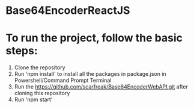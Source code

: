 # Base64EncoderReactJS
# To run the project, follow the basic steps:
1. Clone the repository 
2. Run 'npm install' to install all the packages in package.json in Powershell/Command Prompt Terminal
3. Run the https://github.com/scarfreak/Base64EncoderWebAPI.git after cloning this repository
4. Run 'npm start'
